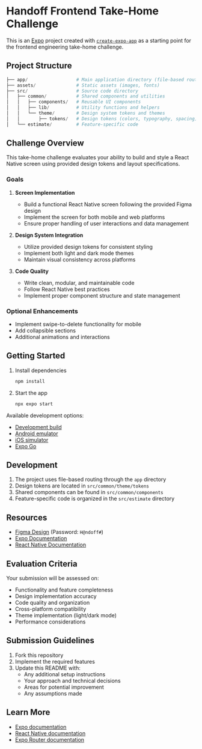# Handoff Frontend Take-Home Challenge

This is an [Expo](https://expo.dev) project created with [`create-expo-app`](https://www.npmjs.com/package/create-expo-app) as a starting point for the frontend engineering take-home challenge.

## Project Structure

```s
├── app/                  # Main application directory (file-based routing)
├── assets/               # Static assets (images, fonts)
├── src/                  # Source code directory
│   ├── common/           # Shared components and utilities
│   │   ├── components/   # Reusable UI components
│   │   ├── lib/          # Utility functions and helpers
│   │   └── theme/        # Design system tokens and themes
│   │       ├── tokens/   # Design tokens (colors, typography, spacing)
│   └── estimate/         # Feature-specific code
```

## Challenge Overview

This take-home challenge evaluates your ability to build and style a React Native screen using provided design tokens and layout specifications.

### Goals

1. **Screen Implementation**

    - Build a functional React Native screen following the provided Figma design
    - Implement the screen for both mobile and web platforms
    - Ensure proper handling of user interactions and data management

2. **Design System Integration**

    - Utilize provided design tokens for consistent styling
    - Implement both light and dark mode themes
    - Maintain visual consistency across platforms

3. **Code Quality**
    - Write clean, modular, and maintainable code
    - Follow React Native best practices
    - Implement proper component structure and state management

### Optional Enhancements

-   Implement swipe-to-delete functionality for mobile
-   Add collapsible sections
-   Additional animations and interactions

## Getting Started

1. Install dependencies

    ```bash
    npm install
    ```

2. Start the app
    ```bash
    npx expo start
    ```

Available development options:

-   [Development build](https://docs.expo.dev/develop/development-builds/introduction/)
-   [Android emulator](https://docs.expo.dev/workflow/android-studio-emulator/)
-   [iOS simulator](https://docs.expo.dev/workflow/ios-simulator/)
-   [Expo Go](https://expo.dev/go)

## Development

1. The project uses file-based routing through the `app` directory
2. Design tokens are located in `src/common/theme/tokens`
3. Shared components can be found in `src/common/components`
4. Feature-specific code is organized in the `src/estimate` directory

## Resources

-   [Figma Design](https://www.figma.com/design/Blk49Bk32ACk3yuDC2Vsq5/Take-Home-Assement---Front-End-Jan-2025?node-id=4044-145&t=4yKjBuOChIiCckTl-11) (Password: `H@ndoff#`)
-   [Expo Documentation](https://docs.expo.dev/)
-   [React Native Documentation](https://reactnative.dev/)

## Evaluation Criteria

Your submission will be assessed on:

-   Functionality and feature completeness
-   Design implementation accuracy
-   Code quality and organization
-   Cross-platform compatibility
-   Theme implementation (light/dark mode)
-   Performance considerations

## Submission Guidelines

1. Fork this repository
2. Implement the required features
3. Update this README with:
    - Any additional setup instructions
    - Your approach and technical decisions
    - Areas for potential improvement
    - Any assumptions made

## Learn More

-   [Expo documentation](https://docs.expo.dev/)
-   [React Native documentation](https://reactnative.dev/)
-   [Expo Router documentation](https://docs.expo.dev/router/introduction/)
